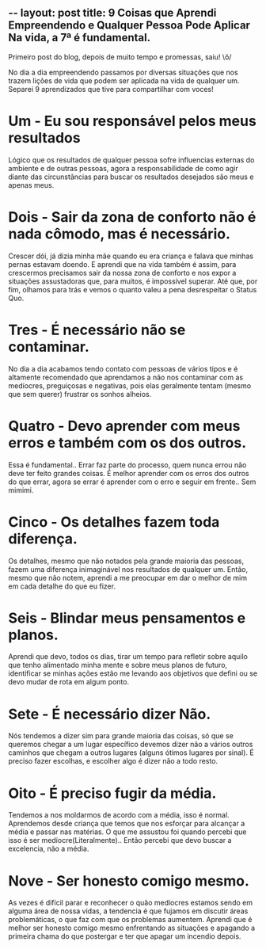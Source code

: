 ﻿--
layout: post
title: 9 Coisas que Aprendi Empreendendo e Qualquer Pessoa Pode Aplicar Na vida, a 7ª é fundamental.
--

<div class="message">Primeiro post do blog, depois de muito tempo e promessas, saiu! \õ/</div>

No dia a dia empreendendo passamos por diversas situações que nos trazem lições de vida que podem ser aplicada na vida de qualquer um. Separei 9 aprendizados que tive para compartilhar com voces!


# Um - Eu sou responsável pelos meus resultados

Lógico que os resultados de qualquer pessoa sofre influencias externas do ambiente e de outras pessoas, agora a responsabilidade de como agir diante das circunstâncias para buscar os resultados desejados são meus e apenas meus.

# Dois - Sair da zona de conforto não é nada cômodo, mas é necessário.

Crescer dói, já dizia minha mãe quando eu era criança e falava que minhas pernas estavam doendo. E aprendi que na vida também é assim, para crescermos precisamos sair da nossa zona de conforto e nos expor a situações assustadoras que, para muitos, é impossível superar. Até que, por fim, olhamos para trás e vemos o quanto valeu a pena desrespeitar o Status Quo.

# Tres - É necessário não se contaminar.

No dia a dia acabamos tendo contato com pessoas de vários tipos e é altamente recomendado que aprendamos a não nos contaminar com as medíocres, preguiçosas e negativas, pois elas geralmente tentam (mesmo que sem querer) frustrar os sonhos alheios.

# Quatro - Devo aprender com meus erros e também com os dos outros.

Essa é fundamental.. Errar faz parte do processo, quem nunca errou não deve ter feito grandes coisas. É melhor aprender com os erros dos outros do que errar, agora se errar é aprender com o erro e seguir em frente.. Sem mimimi.

# Cinco - Os detalhes fazem toda diferença.

Os detalhes, mesmo que não notados pela grande maioria das pessoas, fazem uma diferença inimaginável nos resultados de qualquer um. Então, mesmo que não notem, aprendi a me preocupar em dar o melhor de mim em cada detalhe do que eu fizer.

# Seis - Blindar meus pensamentos e planos.

Aprendi que devo, todos os dias, tirar um tempo para refletir sobre aquilo que tenho alimentado minha mente e sobre meus planos de futuro, identificar se minhas ações estão me levando aos objetivos que defini ou se devo mudar de rota em algum ponto.

# Sete - É necessário dizer Não.

Nós tendemos a dizer sim para grande maioria das coisas, só que se queremos chegar a um lugar específico devemos dizer não a vários outros caminhos que chegam a outros lugares (alguns ótimos lugares por sinal). É preciso fazer escolhas, e escolher algo é dizer não a todo resto.

# Oito - É preciso fugir da média.

Tendemos a nos moldarmos de acordo com a média, isso é normal. Aprendemos desde criança que temos que nos esforçar para alcançar a média e passar nas matérias. O que me assustou foi quando percebi que isso é ser medíocre(Literalmente).. Então percebi que devo buscar a excelencia, não a média.

# Nove - Ser honesto comigo mesmo.

As vezes é difícil parar e reconhecer o quão medíocres estamos sendo em alguma área de nossa vidas, a tendencia é que fujamos em discutir áreas problemáticas, o que faz com que os problemas aumentem. Aprendi que é melhor ser honesto comigo mesmo enfrentando as situações e apagando a primeira chama do que postergar e ter que apagar um incendio depois.